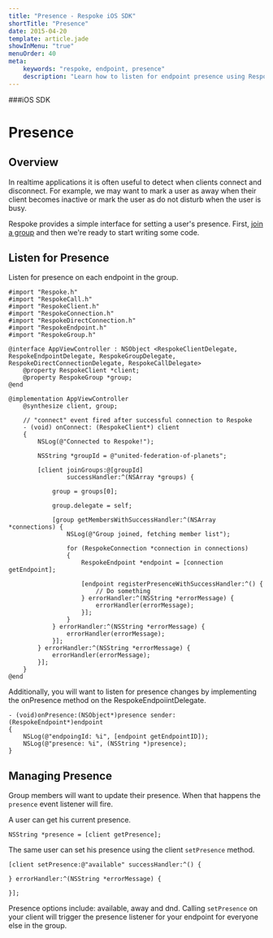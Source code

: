 ```yaml
---
title: "Presence - Respoke iOS SDK"
shortTitle: "Presence"
date: 2015-04-20
template: article.jade
showInMenu: "true"
menuOrder: 40
meta:
    keywords: "respoke, endpoint, presence"
    description: "Learn how to listen for endpoint presence using Respoke"
---
```


###iOS SDK
# Presence

## Overview

In realtime applications it is often useful to detect when clients connect and disconnect. For example, we may want to mark a user as away when their client becomes inactive or mark the user as do not disturb when the user is busy.

Respoke provides a simple interface for setting a user's presence. First, [join a group](/client/ios/guide/group-discovery.html) and then we're ready to start writing some code.

## Listen for Presence

Listen for presence on each endpoint in the group.
    
    #import "Respoke.h"
    #import "RespokeCall.h"
    #import "RespokeClient.h"
    #import "RespokeConnection.h"
    #import "RespokeDirectConnection.h"
    #import "RespokeEndpoint.h"
    #import "RespokeGroup.h"
    
    @interface AppViewController : NSObject <RespokeClientDelegate, RespokeEndpointDelegate, RespokeGroupDelegate, RespokeDirectConnectionDelegate, RespokeCallDelegate>
        @property RespokeClient *client;
        @property RespokeGroup *group;
    @end
    
    @implementation AppViewController
        @synthesize client, group;
        
        // "connect" event fired after successful connection to Respoke
        - (void) onConnect: (RespokeClient*) client
        {
            NSLog(@"Connected to Respoke!");
        
            NSString *groupId = @"united-federation-of-planets";
        
            [client joinGroups:@[groupId] 
                    successHandler:^(NSArray *groups) {
            
                group = groups[0];
            
                group.delegate = self;

                [group getMembersWithSuccessHandler:^(NSArray *connections) {
                    NSLog(@"Group joined, fetching member list");

                    for (RespokeConnection *connection in connections)
                    {
                        RespokeEndpoint *endpoint = [connection getEndpoint];
                        
                        [endpoint registerPresenceWithSuccessHandler:^() {
                            // Do something
                        } errorHandler:^(NSString *errorMessage) {
                            errorHandler(errorMessage);
                        }];
                    }
                } errorHandler:^(NSString *errorMessage) {
                    errorHandler(errorMessage);
                }];
            } errorHandler:^(NSString *errorMessage) {
                errorHandler(errorMessage);
            }];
        }
    @end
    
Additionally, you will want to listen for presence changes by implementing the onPresence method on the RespokeEndpoiintDelegate.

    - (void)onPresence:(NSObject*)presence sender:(RespokeEndpoint*)endpoint
    {
        NSLog(@"endpoingId: %i", [endpoint getEndpointID]);
        NSLog(@"presence: %i", (NSString *)presence);
    }

## Managing Presence

Group members will want to update their presence. When that happens the `presence` event listener will fire.

A user can get his current presence.

    NSString *presence = [client getPresence];
    
The same user can set his presence using the client `setPresence` method.

    [client setPresence:@"available" successHandler:^() {
      
    } errorHandler:^(NSString *errorMessage) {

    }];
    
Presence options include: available, away and dnd. Calling `setPresence` on your client will trigger the presence listener for your endpoint for everyone else in the group.


